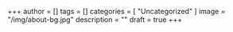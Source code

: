 +++
author = [] 
tags = [] 
categories = [
	"Uncategorized"
]
image = "/img/about-bg.jpg" 
description = ""
draft = true 
+++

<!-- AN EXPLANATION OF THE ABOVE 
Everything between the +++'s is the metadata for this page/post.

- author = [] #Add your name. Default (when the square brackets are empty) is "Beeston HQ"
- categories = ["Uncategorized"] #One way of sorting posts is to categorise them.
- date = YYYYMMDDTHH:MM:SS+GMT #Hugo adds in a date when you make a new page. Change or not. Your call.
- description = "" #Self-explanatory
- draft = true #Set to false to publish the post/page. No quotes around true/false.
- image = "/img/about-bg.jpg" #Add a header image. Maybe. Your call. Put the path to the image here. Usually a kitty by default.
- tags = [] #Another way is to tag them. Do not remove the tag line or things go very badly.
- title = "" #If left blank, the title will be the filename. Recommend filling this in.

THE EXPLANATION IS FINISHED. Please write your content below. --> 
